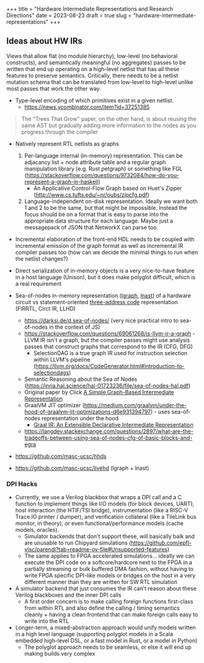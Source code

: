 +++
title = "Hardware Intermediate Representations and Research Directions"
date = 2023-08-23
draft = true
slug = "hardware-intermediate-representations"
+++

## Ideas about HW IRs

Views that allow flat (no module hierarchy), low-level (no behavioral constructs), and semantically meaningful (no aggregates) passes to be written that end up operating on a high-level netlist that has all these features to preserve semantics. Critically, there needs to be a netlist mutation schema that can be translated from low-level to high-level unlike most passes that work the other way.

- Type-level encoding of which primitives exist in a given netlist.
    - https://news.ycombinator.com/item?id=37251385

> The "Trees That Grow" paper, on the other hand, is about reusing the same AST but gradually adding more information to the nodes as you progress through the compiler

- Natively represent RTL netlists as graphs
    1. Per-language internal (in-memory) representation. This can be adjacancy list + node attribute table and a regular graph manipulation library (e.g. Rust petgraph) or something like FGL (https://stackoverflow.com/questions/9732084/how-do-you-represent-a-graph-in-haskell)
        - An Applicative Control-Flow Graph based on Huet's Zipper (http://www.cs.tufts.edu/~nr/pubs/zipcfg.pdf)
    2. Language-independent on-disk representation. Ideally we want both 1 and 2 to be the same, but that might be impossible. Instead the focus should be on a format that is easy to parse into the appropriate data structure for each language. Maybe just a messagepack of JSON that NetworkX can parse too.

- Incremental elaboration of the front-end HDL needs to be coupled with incremental emission of the graph format as well as incremental IR compiler passes too (how can we decide the minimal things to run when the netlist changes?)
- Direct serialization of in-memory objects is a very nice-to-have feature in a host language (Unison), but it does make polyglot difficult, which is a real requirement

- Sea-of-nodes in-memory representation ([lgraph](https://woset-workshop.github.io/PDFs/2019/a7.pdf), [lnast](http://masc.soe.ucsc.edu/docs/woset19b.pdf)) of a hardware circuit vs statement-oriented [three-address code](https://en.wikipedia.org/wiki/Three-address_code) representation (FIRRTL, Circt IR, LLHD)
    - https://darksi.de/d.sea-of-nodes/ (very nice practical intro to sea-of-nodes in the context of JS)
    - https://stackoverflow.com/questions/69061268/is-llvm-ir-a-graph - LLVM IR isn't a graph, but the compiler passes might use analysis passes that construct graphs that correspond to the IR (CFG, DFG)
        - SelectionDAG is a true graph IR used for instruction selection within LLVM's pipeline (https://llvm.org/docs/CodeGenerator.html#introduction-to-selectiondags)
    - Semantic Reasoning about the Sea of Nodes (https://inria.hal.science/hal-01723236/file/sea-of-nodes-hal.pdf)
    - Original paper by Click [A Simple Graph-Based Intermediate Representation](https://www.oracle.com/technetwork/java/javase/tech/c2-ir95-150110.pdf)
    - GraalVM JIT optimizer (https://medium.com/graalvm/under-the-hood-of-graalvm-jit-optimizations-d6e931394797) - uses sea-of-nodes representation under the hood
        - [Graal IR: An Extensible Declarative Intermediate Representation](https://citeseerx.ist.psu.edu/viewdoc/download?doi=10.1.1.726.5496&rep=rep1&type=pdf)
    - https://langdev.stackexchange.com/questions/2897/what-are-the-tradeoffs-between-using-sea-of-nodes-cfg-of-basic-blocks-and-egra

- https://github.com/masc-ucsc/hhds
- https://github.com/masc-ucsc/livehd (lgraph + lnast)

### DPI Hacks

- Currently, we use a Verilog blackbox that wraps a DPI call and a C function to implement things like I/O models (for block devices, UART), host interaction (the HTIF/TSI bridge), instrumentation (like a RISC-V Trace IO printer / dumper), and verification collateral (like a TileLink bus monitor, in theory), or even functional/performance models (cache models, oracles).
  - Simulator backends that don't support these, will basically balk and are unusable to run Chipyard simulations (https://github.com/epfl-vlsc/parendi?tab=readme-ov-file#Unsupported-features)
  - The same applies to FPGA accelerated simulations... ideally we can execute the DPI code on a softcore/hardcore next to the FPGA in a partially streaming or bulk buffered DMA fashion, without having to write FPGA specific DPI-like models or bridges on the host in a very different manner than they are written for SW RTL simulation
- A simulator backend that just consumes the IR can't reason about these Verilog blackboxes and the inner DPI calls
  - A first order concern is to make calling foreign functions first-class from within RTL and also define the calling / timing semantics cleanly + having a clean frontend that can make foreign calls easy to write into the RTL
- Longer-term, a mixed-abstraction approach would unify models written in a high level language (supporting polyglot models in a Scala embedded high-level DSL, or a fast model in Rust, or a model in Python)
  - The polyglot approach needs to be seamless, or else it will end up making builds very complex

